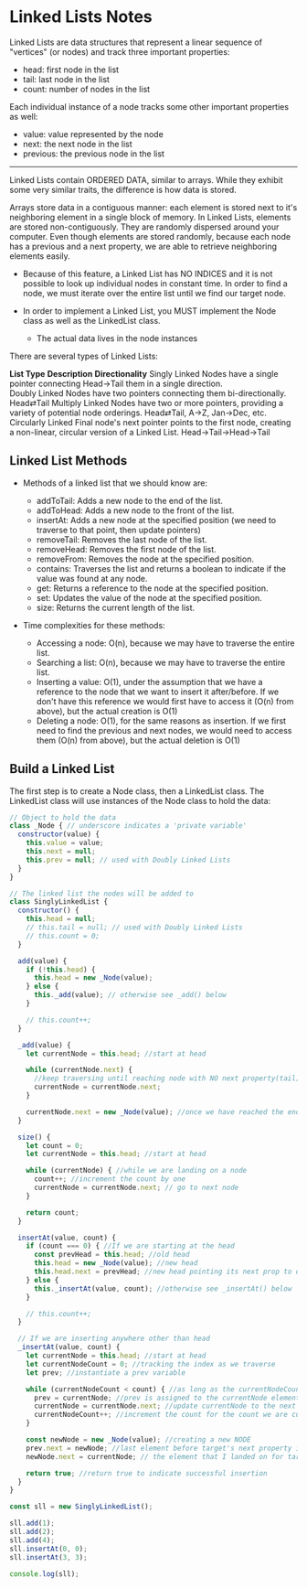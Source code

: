 # Linked Lists Notes

Linked Lists are data structures that represent a linear sequence of "vertices"
(or nodes) and track three important properties: 

- head: first node in the list
- tail: last node in the list
- count: number of nodes in the list

Each individual instance of a node tracks some other important properties as
well:

- value: value represented by the node 
- next: the next node in the list
- previous: the previous node in the list

---

Linked Lists contain ORDERED DATA, similar to arrays. While they exhibit some
very similar traits, the difference is how data is stored.

Arrays store data in a contiguous manner: each element is stored next to it's
neighboring element in a single block of memory. In Linked Lists, elements are
stored non-contiguously. They are randomly dispersed around your computer. Even
though elements are stored randomly, because each node has a previous and a next
property, we are able to retrieve neighboring elements easily.

- Because of this feature, a Linked List has NO INDICES and it is not possible
to look up individual nodes in constant time. In order to find a node, we must 
iterate over the entire list until we find our target node.

- In order to implement a Linked List, you MUST implement the Node class as well
as the LinkedList class. 
  - The actual data lives in the node instances

There are several types of Linked Lists:

**List Type**	      **Description**	                                            **Directionality**
Singly Linked	      Nodes have a single pointer connecting                      Head→Tail
                    them in a single direction.	                                       
Doubly Linked	      Nodes have two pointers connecting them bi-directionally.	  Head⇄Tail
Multiply Linked	    Nodes have two or more pointers, providing a variety of 
                    potential node orderings.	                                  Head⇄Tail, A→Z, 
                                                                                Jan→Dec, etc.
Circularly Linked	  Final node's next pointer points to the first node, 
                    creating a non-linear, circular version of a Linked List.	  Head→Tail→Head→Tail

## Linked List Methods

- Methods of a linked list that we should know are:

  - addToTail: Adds a new node to the end of the list.
  - addToHead: Adds a new node to the front of the list.
  - insertAt: Adds a new node at the specified position (we need to traverse to
  that point, then update pointers)
  - removeTail: Removes the last node of the list.
  - removeHead: Removes the first node of the list.
  - removeFrom: Removes the node at the specified position.
  - contains: Traverses the list and returns a boolean to indicate if the value
  was found at any node.
  - get: Returns a reference to the node at the specified position.
  - set: Updates the value of the node at the specified position.
  - size: Returns the current length of the list.

- Time complexities for these methods:

  - Accessing a node: O(n), because we may have to traverse the entire list.
  - Searching a list: O(n), because we may have to traverse the entire list.
  - Inserting a value: O(1), under the assumption that we have a reference to
  the node that we want to insert it after/before. If we don't have this
  reference we would first have to access it (O(n) from above), but the actual
  creation is O(1)
  - Deleting a node: O(1), for the same reasons as insertion. If we first need
  to find the previous and next nodes, we would need to access them (O(n) from
  above), but the actual deletion is O(1)

## Build a Linked List

The first step is to create a Node class, then a LinkedList class.
The LinkedList class will use instances of the Node class to hold the data:

```javascript
// Object to hold the data
class _Node { // underscore indicates a 'private variable'
  constructor(value) {
    this.value = value;
    this.next = null;
    this.prev = null; // used with Doubly Linked Lists
  }
}

// The linked list the nodes will be added to
class SinglyLinkedList {
  constructor() {
    this.head = null;
    // this.tail = null; // used with Doubly Linked Lists
    // this.count = 0;
  }

  add(value) {
    if (!this.head) {
      this.head = new _Node(value);
    } else {
      this._add(value); // otherwise see _add() below
    }

    // this.count++;
  }

  _add(value) {
    let currentNode = this.head; //start at head

    while (currentNode.next) {
      //keep traversing until reaching node with NO next property(tail)
      currentNode = currentNode.next;
    }

    currentNode.next = new _Node(value); //once we have reached the end, we create a new Node (new tail)
  }

  size() {
    let count = 0;
    let currentNode = this.head; //start at head

    while (currentNode) { //while we are landing on a node
      count++; //increment the count by one
      currentNode = currentNode.next; // go to next node
    }

    return count;
  }

  insertAt(value, count) {
    if (count === 0) { //If we are starting at the head
      const prevHead = this.head; //old head
      this.head = new _Node(value); //new head
      this.head.next = prevHead; //new head pointing its next prop to old head
    } else {
      this._insertAt(value, count); //otherwise see _insertAt() below
    }

    // this.count++;
  }

  // If we are inserting anywhere other than head
  _insertAt(value, count) { 
    let currentNode = this.head; //start at head
    let currentNodeCount = 0; //tracking the index as we traverse
    let prev; //instantiate a prev variable

    while (currentNodeCount < count) { //as long as the currentNodeCount is less than the target count
      prev = currentNode; //prev is assigned to the currentNode element
      currentNode = currentNode.next; //update currentNode to the next element
      currentNodeCount++; //increment the count for the count we are currently on
    }

    const newNode = new _Node(value); //creating a new NODE
    prev.next = newNode; //last element before target's next property is now the newNode
    newNode.next = currentNode; // the element that I landed on for target count is now the next for my newNode

    return true; //return true to indicate successful insertion
  }
}

const sll = new SinglyLinkedList();

sll.add(1);
sll.add(2);
sll.add(4);
sll.insertAt(0, 0);
sll.insertAt(3, 3);

console.log(sll);

```
